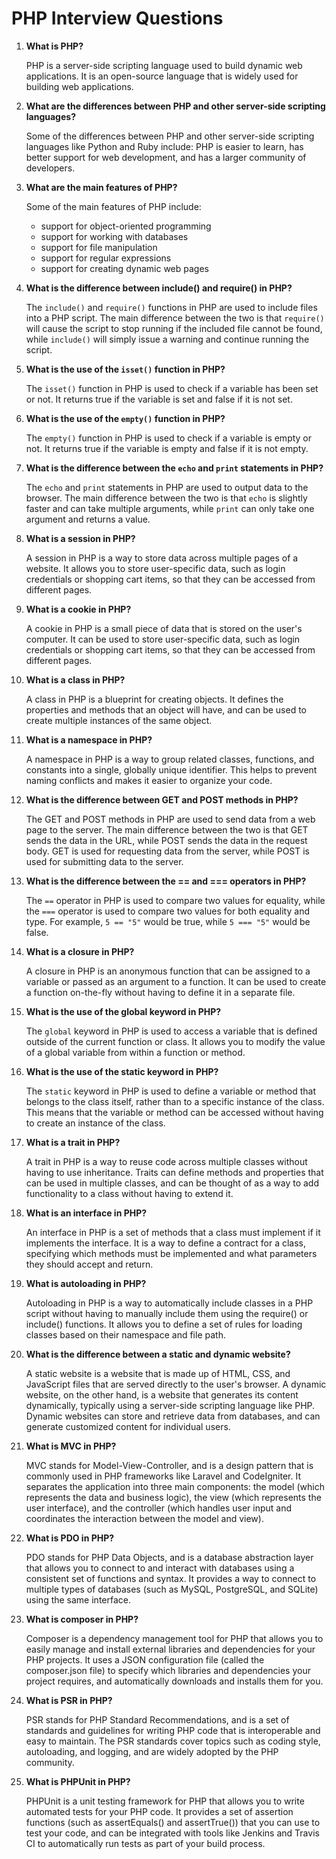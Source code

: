 # PHP Interview Questions

1. **What is PHP?**
   
   PHP is a server-side scripting language used to build dynamic web applications. It is an open-source language that is widely used for building web applications.

2. **What are the differences between PHP and other server-side scripting languages?**
   
   Some of the differences between PHP and other server-side scripting languages like Python and Ruby include: PHP is easier to learn, has better support for web development, and has a larger community of developers.

3. **What are the main features of PHP?**

   Some of the main features of PHP include: 
   - support for object-oriented programming 
   - support for working with databases 
   - support for file manipulation 
   - support for regular expressions 
   - support for creating dynamic web pages

4. **What is the difference between include() and require() in PHP?**
   
   The `include()` and `require()` functions in PHP are used to include files into a PHP script. The main difference between the two is that `require()` will cause the script to stop running if the included file cannot be found, while `include()` will simply issue a warning and continue running the script.

5. **What is the use of the `isset()` function in PHP?**
   
   The `isset()` function in PHP is used to check if a variable has been set or not. It returns true if the variable is set and false if it is not set.

6. **What is the use of the `empty()` function in PHP?**
   
   The `empty()` function in PHP is used to check if a variable is empty or not. It returns true if the variable is empty and false if it is not empty.

7. **What is the difference between the `echo` and `print` statements in PHP?**
   
   The `echo` and `print` statements in PHP are used to output data to the browser. The main difference between the two is that `echo` is slightly faster and can take multiple arguments, while `print` can only take one argument and returns a value.

8. **What is a session in PHP?**
   
   A session in PHP is a way to store data across multiple pages of a website. It allows you to store user-specific data, such as login credentials or shopping cart items, so that they can be accessed from different pages.

9. **What is a cookie in PHP?**
   
   A cookie in PHP is a small piece of data that is stored on the user's computer. It can be used to store user-specific data, such as login credentials or shopping cart items, so that they can be accessed from different pages.

10. **What is a class in PHP?**
    
    A class in PHP is a blueprint for creating objects. It defines the properties and methods that an object will have, and can be used to create multiple instances of the same object.

11. **What is a namespace in PHP?**
    
    A namespace in PHP is a way to group related classes, functions, and constants into a single, globally unique identifier. This helps to prevent naming conflicts and makes it easier to organize your code.

12. **What is the difference between GET and POST methods in PHP?**
   
    The GET and POST methods in PHP are used to send data from a web page to the server. The main difference between the two is that GET sends the data in the URL, while POST sends the data in the request body. GET is used for requesting data from the server, while POST is used for submitting data to the server.

13. **What is the difference between the == and === operators in PHP?**
   
    The `==` operator in PHP is used to compare two values for equality, while the `===` operator is used to compare two values for both equality and type. For example, `5 == "5"` would be true, while `5 === "5"` would be false.

14. **What is a closure in PHP?**
   
    A closure in PHP is an anonymous function that can be assigned to a variable or passed as an argument to a function. It can be used to create a function on-the-fly without having to define it in a separate file.

15. **What is the use of the global keyword in PHP?**
   
    The `global` keyword in PHP is used to access a variable that is defined outside of the current function or class. It allows you to modify the value of a global variable from within a function or method.

16. **What is the use of the static keyword in PHP?**
   
    The `static` keyword in PHP is used to define a variable or method that belongs to the class itself, rather than to a specific instance of the class. This means that the variable or method can be accessed without having to create an instance of the class.

17. **What is a trait in PHP?**
   
    A trait in PHP is a way to reuse code across multiple classes without having to use inheritance. Traits can define methods and properties that can be used in multiple classes, and can be thought of as a way to add functionality to a class without having to extend it.
    
18. **What is an interface in PHP?**
    
    An interface in PHP is a set of methods that a class must implement if it implements the interface. It is a way to define a contract for a class, specifying which methods must be implemented and what parameters they should accept and return.

19. **What is autoloading in PHP?**
    
    Autoloading in PHP is a way to automatically include classes in a PHP script without having to manually include them using the require() or include() functions. It allows you to define a set of rules for loading classes based on their namespace and file path.

20. **What is the difference between a static and dynamic website?**
    
    A static website is a website that is made up of HTML, CSS, and JavaScript files that are served directly to the user's browser. A dynamic website, on the other hand, is a website that generates its content dynamically, typically using a server-side scripting language like PHP. Dynamic websites can store and retrieve data from databases, and can generate customized content for individual users.

21. **What is MVC in PHP?**
    
    MVC stands for Model-View-Controller, and is a design pattern that is commonly used in PHP frameworks like Laravel and CodeIgniter. It separates the application into three main components: the model (which represents the data and business logic), the view (which represents the user interface), and the controller (which handles user input and coordinates the interaction between the model and view).

22. **What is PDO in PHP?**
    
    PDO stands for PHP Data Objects, and is a database abstraction layer that allows you to connect to and interact with databases using a consistent set of functions and syntax. It provides a way to connect to multiple types of databases (such as MySQL, PostgreSQL, and SQLite) using the same interface.

23. **What is composer in PHP?**
    
    Composer is a dependency management tool for PHP that allows you to easily manage and install external libraries and dependencies for your PHP projects. It uses a JSON configuration file (called the composer.json file) to specify which libraries and dependencies your project requires, and automatically downloads and installs them for you.

24. **What is PSR in PHP?**
    
    PSR stands for PHP Standard Recommendations, and is a set of standards and guidelines for writing PHP code that is interoperable and easy to maintain. The PSR standards cover topics such as coding style, autoloading, and logging, and are widely adopted by the PHP community.

25. **What is PHPUnit in PHP?**
    
    PHPUnit is a unit testing framework for PHP that allows you to write automated tests for your PHP code. It provides a set of assertion functions (such as assertEquals() and assertTrue()) that you can use to test your code, and can be integrated with tools like Jenkins and Travis CI to automatically run tests as part of your build process.
